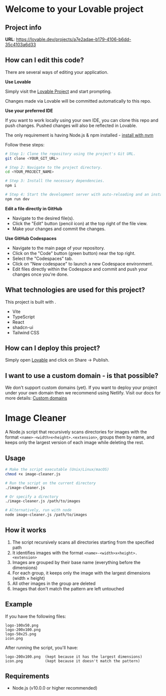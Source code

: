 # Welcome to your Lovable project

## Project info

**URL**: https://lovable.dev/projects/a7e2adae-b179-4106-b6dd-35c4103a6d33

## How can I edit this code?

There are several ways of editing your application.

**Use Lovable**

Simply visit the [Lovable Project](https://lovable.dev/projects/a7e2adae-b179-4106-b6dd-35c4103a6d33) and start prompting.

Changes made via Lovable will be committed automatically to this repo.

**Use your preferred IDE**

If you want to work locally using your own IDE, you can clone this repo and push changes. Pushed changes will also be reflected in Lovable.

The only requirement is having Node.js & npm installed - [install with nvm](https://github.com/nvm-sh/nvm#installing-and-updating)

Follow these steps:

```sh
# Step 1: Clone the repository using the project's Git URL.
git clone <YOUR_GIT_URL>

# Step 2: Navigate to the project directory.
cd <YOUR_PROJECT_NAME>

# Step 3: Install the necessary dependencies.
npm i

# Step 4: Start the development server with auto-reloading and an instant preview.
npm run dev
```

**Edit a file directly in GitHub**

- Navigate to the desired file(s).
- Click the "Edit" button (pencil icon) at the top right of the file view.
- Make your changes and commit the changes.

**Use GitHub Codespaces**

- Navigate to the main page of your repository.
- Click on the "Code" button (green button) near the top right.
- Select the "Codespaces" tab.
- Click on "New codespace" to launch a new Codespace environment.
- Edit files directly within the Codespace and commit and push your changes once you're done.

## What technologies are used for this project?

This project is built with .

- Vite
- TypeScript
- React
- shadcn-ui
- Tailwind CSS

## How can I deploy this project?

Simply open [Lovable](https://lovable.dev/projects/a7e2adae-b179-4106-b6dd-35c4103a6d33) and click on Share -> Publish.

## I want to use a custom domain - is that possible?

We don't support custom domains (yet). If you want to deploy your project under your own domain then we recommend using Netlify. Visit our docs for more details: [Custom domains](https://docs.lovable.dev/tips-tricks/custom-domain/)

# Image Cleaner

A Node.js script that recursively scans directories for images with the format `<name>-<width>x<height>.<extension>`, groups them by name, and keeps only the largest version of each image while deleting the rest.

## Usage

```bash
# Make the script executable (Unix/Linux/macOS)
chmod +x image-cleaner.js

# Run the script on the current directory
./image-cleaner.js

# Or specify a directory
./image-cleaner.js /path/to/images

# Alternatively, run with node
node image-cleaner.js /path/to/images
```

## How it works

1. The script recursively scans all directories starting from the specified path
2. It identifies images with the format `<name>-<width>x<height>.<extension>`
3. Images are grouped by their base name (everything before the dimensions)
4. For each group, it keeps only the image with the largest dimensions (width × height)
5. All other images in the group are deleted
6. Images that don't match the pattern are left untouched

## Example

If you have the following files:
```
logo-100x50.png
logo-200x100.png
logo-50x25.png
icon.png
```

After running the script, you'll have:
```
logo-200x100.png  (kept because it has the largest dimensions)
icon.png          (kept because it doesn't match the pattern)
```

## Requirements

- Node.js (v10.0.0 or higher recommended)
